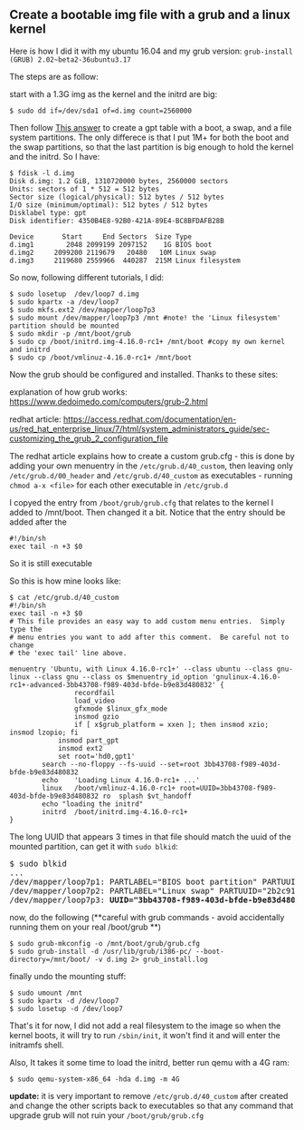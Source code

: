 ## Create a bootable img file with a grub and a linux kernel

Here is how I did it with my ubuntu 16.04 and my grub version: `grub-install (GRUB) 2.02~beta2-36ubuntu3.17`

The steps are as follow:

start with a 1.3G img as the kernel and the initrd are big:

`$ sudo dd if=/dev/sda1 of=d.img count=2560000`

Then follow [This answer](https://superuser.com/a/1213967/695175) to create a gpt table with a boot, a swap, and a file system partitions.
The only differece is that I put 1M+ for both the boot and the swap partitions, so that the last partition is big enough to hold the kernel and the initrd.
So I have:
```
$ fdisk -l d.img
Disk d.img: 1.2 GiB, 1310720000 bytes, 2560000 sectors
Units: sectors of 1 * 512 = 512 bytes
Sector size (logical/physical): 512 bytes / 512 bytes
I/O size (minimum/optimal): 512 bytes / 512 bytes
Disklabel type: gpt
Disk identifier: 4350B4E8-92B0-421A-89E4-BC8BFDAFB28B
 
Device       Start     End Sectors  Size Type
d.img1        2048 2099199 2097152    1G BIOS boot
d.img2     2099200 2119679   20480   10M Linux swap
d.img3     2119680 2559966  440287  215M Linux filesystem
``` 

So now, following different tutorials, I did:
```
$ sudo losetup  /dev/loop7 d.img
$ sudo kpartx -a /dev/loop7
$ sudo mkfs.ext2 /dev/mapper/loop7p3 
$ sudo mount /dev/mapper/loop7p3 /mnt #note! the 'Linux filesystem' partition should be mounted
$ sudo mkdir -p /mnt/boot/grub
$ sudo cp /boot/initrd.img-4.16.0-rc1+ /mnt/boot #copy my own kernel and initrd
$ sudo cp /boot/vmlinuz-4.16.0-rc1+ /mnt/boot
```

Now the grub should be configured and installed.
Thanks to these sites:

explanation of how grub works: https://www.dedoimedo.com/computers/grub-2.html

redhat article: https://access.redhat.com/documentation/en-us/red_hat_enterprise_linux/7/html/system_administrators_guide/sec-customizing_the_grub_2_configuration_file

The redhat article explains how to create a custom grub.cfg - this is done by adding your own menuentry in the `/etc/grub.d/40_custom`, then leaving only `/etc/grub.d/00_header` and `/etc/grub.d/40_custom` as executables - running `chmod a-x <file>` for each other
executable in `/etc/grub.d`

I copyed the entry from `/boot/grub/grub.cfg` that relates to the kernel I added to /mnt/boot. Then changed it a bit.
Notice that the entry should be added after the 
```
#!/bin/sh
exec tail -n +3 $0
```

So it is still executable

So this is how mine looks like:

```
$ cat /etc/grub.d/40_custom
#!/bin/sh
exec tail -n +3 $0
# This file provides an easy way to add custom menu entries.  Simply type the
# menu entries you want to add after this comment.  Be careful not to change
# the 'exec tail' line above.

menuentry 'Ubuntu, with Linux 4.16.0-rc1+' --class ubuntu --class gnu-linux --class gnu --class os $menuentry_id_option 'gnulinux-4.16.0-rc1+-advanced-3bb43708-f989-403d-bfde-b9e83d480832' {
                recordfail
                load_video
                gfxmode $linux_gfx_mode
                insmod gzio
                if [ x$grub_platform = xxen ]; then insmod xzio; insmod lzopio; fi
	        insmod part_gpt
	        insmod ext2
	        set root='hd0,gpt1'
		search --no-floppy --fs-uuid --set=root 3bb43708-f989-403d-bfde-b9e83d480832
		echo    'Loading Linux 4.16.0-rc1+ ...'
		linux   /boot/vmlinuz-4.16.0-rc1+ root=UUID=3bb43708-f989-403d-bfde-b9e83d480832 ro  splash $vt_handoff
		echo "loading the initrd"
		initrd	/boot/initrd.img-4.16.0-rc1+
}

```
The long UUID that appears 3 times in that file should match the uuid of the mounted partition, can get it with `sudo blkid`:

<pre>
$ sudo blkid
...
/dev/mapper/loop7p1: PARTLABEL="BIOS boot partition" PARTUUID="1366838c-e30e-42ed-8513-940eef2d0d31"
/dev/mapper/loop7p2: PARTLABEL="Linux swap" PARTUUID="2b2c9144-e556-43bf-a953-c5898079a04a"
/dev/mapper/loop7p3: <b>UUID="3bb43708-f989-403d-bfde-b9e83d480832"</b> TYPE="ext2" PARTLABEL="Linux filesystem" PARTUUID="5125035b-5cf0-4ea6-9340-fd80c3ba8f4d"
</pre>
  

now, do the following (**careful with grub commands - avoid accidentally running them on your real /boot/grub **)
```
$ sudo grub-mkconfig -o /mnt/boot/grub/grub.cfg
$ sudo grub-install -d /usr/lib/grub/i386-pc/ --boot-directory=/mnt/boot/ -v d.img 2> grub_install.log
```
finally undo the mounting stuff:
```
$ sudo umount /mnt
$ sudo kpartx -d /dev/loop7
$ sudo losetup -d /dev/loop7
```

That's it for now, I did not add a real filesystem to the image so when the kernel boots, it will try to run `/sbin/init`, it won't find it and will enter the initramfs shell.

Also, It takes it some time to load the initrd, better run qemu with a 4G ram:

```
$ sudo qemu-system-x86_64 -hda d.img -m 4G
```

**update:** it is very important to remove `/etc/grub.d/40_custom` after created and change the other scripts back to executables so that any command that upgrade grub will not ruin your `/boot/grub/grub.cfg` 



